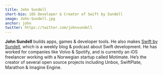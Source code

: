 ```yaml
---
title: John Sundell
short-bio: iOS Developer & Creator of Swift by Sundell
image: John-Sundell.jpg
anchor: john
twitter: https://twitter.com/johnsundell
---
```


<strong>John Sundell</strong> builds apps, games &amp; developer tools. He also makes <a href="https://www.swiftbysundell.com/" target="_blank">Swift by Sundell</a>, which is a weekly blog &amp; podcast about Swift development. He has worked for companies like Volvo &amp; Spotify, and is currently an iOS freelancer working with a Norwegian startup called Motimate. He&rsquo;s the creator of several open source projects including Unbox, SwiftPlate, Marathon &amp; Imagine Engine.